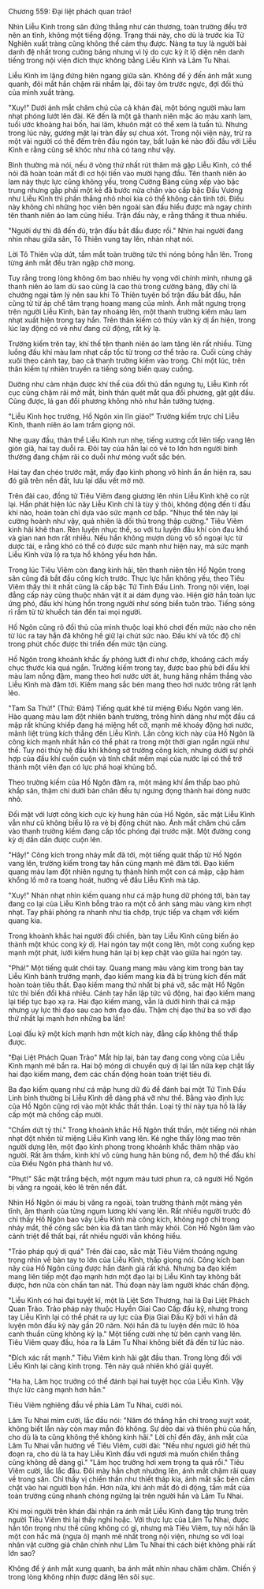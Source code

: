 




Chương 559: Đại liệt phách quan trảo!


Nhìn Liễu Kình trong sân đứng thẳng như cán thương, toàn trường đều trở nên an tĩnh, không một tiếng động. Trạng thái này, cho dù là trước kia Tử Nghiên xuất tràng cũng không thể cảm thụ được. Nàng ta tuy là người bài danh đệ nhất trong cường bảng nhưng vì lý do cực kỳ ít lộ diện nên danh tiếng trong nội viện đích thực không bằng Liễu Kình và Lâm Tu Nhai.

Liễu Kình im lặng đứng hiên ngang giữa sân. Không để ý đến ánh mắt xung quanh, đôi mắt hắn chậm rãi nhắm lại, đôi tay ôm trước ngực, đợi đối thủ của mình xuất tràng.

"Xuy!" Dưới ánh mắt chăm chú của cả khán đài, một bóng người màu lam nhạt phóng lướt lên đài. Kẻ đến là một gã thanh niên mặc áo màu xanh lam, tuổi ước khoảng hai bốn, hai lăm, khuôn mặt có thể xem là tuấn tú. Nhưng trong lúc này, gương mặt lại tràn đầy sự chua xót. Trong nội viện này, trừ ra một vài người có thể đếm trên đầu ngón tay, bất luận kẻ nào đối đầu với Liễu Kình e rằng cũng sẽ khóc như nhà có tang như vậy.

Bình thường mà nói, nếu ở vòng thứ nhất rút thăm mà gặp Liễu Kình, có thể nói đã hoàn toàn mất đi cơ hội tiến vào mười hạng đầu. Tên thanh niên áo lam này thực lực cũng không yếu, trong Cường Bảng cũng xếp vào bậc trung nhưng gặp phải một kẻ đã bước nửa chân vào cấp bậc Đấu Vương như Liễu Kình thì phần thắng nhỏ nhoi kia có thể không cần tính tới. Điều này không chỉ những học viên bên ngoài sàn đấu hiểu được mà ngay chính tên thanh niên áo lam cũng hiểu. Trận đấu này, e rằng thắng ít thua nhiều.

"Người dự thi đã đến đủ, trận đấu bắt đầu được rồi." Nhìn hai người đang nhìn nhau giữa sân, Tô Thiên vung tay lên, nhàn nhạt nói.

Lời Tô Thiên vừa dứt, tầm mắt toàn trường tức thì nóng bỏng hẳn lên. Trong từng ánh mắt đều tràn ngập chờ mong.

Tuy rằng trong lòng không ôm bao nhiêu hy vọng với chính mình, nhưng gã thanh niên áo lam dù sao cũng là cao thủ trong cường bảng, đây chỉ là chướng ngại tâm lý nên sau khi Tô Thiên tuyên bố trận đấu bắt đầu, hắn cũng từ từ áp chế tâm trạng hoang mang của mình. Ánh mắt ngưng trọng trên người Liễu Kình, bàn tay nhoáng lên, một thanh trường kiếm màu lam nhạt xuất hiện trong tay hắn. Trên thân kiếm có thủy văn kỳ dị ẩn hiện, trong lúc lay động có vẻ như đang cử động, rất kỳ lạ.

Trường kiếm trên tay, khí thế tên thanh niên áo lam tăng lên rất nhiều. Từng luồng đấu khí màu lam nhạt cấp tốc từ trong cơ thể trào ra. Cuối cùng chảy xuôi theo cánh tay, bao cả thanh trường kiếm vào trong. Chỉ một lúc, trên thân kiếm tự nhiên truyền ra tiếng sóng biển quay cuồng.

Dường như cảm nhận được khí thế của đối thủ dần ngưng tụ, Liễu Kình rốt cục cũng chậm rãi mở mắt, bình thản quét mắt qua đối phương, gật gật đầu. Cũng được, lá gan đối phương không nhỏ như hắn tưởng tượng.

"Liễu Kình học trưởng, Hồ Ngôn xin lĩn giáo!" Trường kiếm trực chỉ Liễu Kình, thanh niên áo lam trầm giọng nói.

Nhẹ quay đầu, thân thể Liễu Kình run nhẹ, tiếng xương cốt liên tiếp vang lên giòn giã, hai tay duỗi ra. Đôi tay của hắn lại có vẻ to lớn hơn người bình thường đang chậm rãi co duỗi như móng vuốt sắc bén.

Hai tay đan chéo trước mặt, mấy đạo kình phong vô hình ẩn ẩn hiện ra, sau đó giã trên nền đất, lưu lại dấu vết mờ mờ.

Trên đài cao, đồng tử Tiêu Viêm đang giương lên nhìn Liễu Kình khẽ co rút lại. Hắn phát hiện lúc nãy Liễu Kình chỉ là tùy ý thôi, không động đến tí đấu khí nào, hoàn toàn chỉ dựa vào sức mạnh cơ bắp. "Nhục thể tên này lại cường hoành như vậy, quả nhiên là đối thủ trong thập cường." Tiêu Viêm kinh hãi khẽ than. Rèn luyện nhục thể, so với tu luyện đấu khí còn đau khổ và gian nan hơn rất nhiều. Nếu hắn không mượn dùng vô số ngoại lực từ dược tài, e rằng khó có thể có được sức mạnh như hiện nay, mà sức mạnh Liễu Kình vừa lộ ra tựa hồ không yếu hơn hắn.

Trong lúc Tiêu Viêm còn đang kinh hãi, tên thanh niên tên Hồ Ngôn trong sân cũng đã bắt đầu công kích trước. Thực lực hắn không yếu, theo Tiêu Viêm thấy thì ít nhất cũng là cấp bậc Tứ Tinh Đấu Linh. Trong nội viện, loại đẳng cấp này cũng thuộc nhân vật ít ai dám đụng vào. Hiện giờ hắn toàn lực ứng phó, đấu khí hùng hồn trong người như sóng biển tuôn trào. Tiếng sóng rì rầm từ từ khuếch tán đến tai mọi người.

Hồ Ngôn cũng rõ đối thủ của mình thuộc loại khó chơi đến mức nào cho nên từ lúc ra tay hắn đã không hề giữ lại chút sức nào. Đấu khí và tốc độ chỉ trong phút chốc được thi triển đến mức tận cùng.

Hồ Ngôn trong khoảnh khắc ấy phóng lướt đi như chớp, khoảng cách mấy chục thước kia quá ngắn. Trường kiếm trong tay, được bao phủ bởi đấu khi màu lam nồng đậm, mang theo hơi nước ướt át, hung hăng nhắm thẳng vào Liễu Kình mà đâm tới. Kiếm mang sắc bén mang theo hơi nước trông rất lạnh lẽo.

"Tam Sa Thứ!" (Thứ: Đâm) Tiếng quát khẽ từ miệng Điều Ngôn vang lên. Hào quang màu lam đột nhiên bành trường, trông hình dáng như một đầu cá mập rất khủng khiếp đang há miệng hết cỡ, mạnh mẽ khoáy động hơi nước, mãnh liệt trùng kích thẳng đến Liễu Kình. Lần công kích này của Hồ Ngôn là công kích mạnh nhất hắn có thể phát ra trong một thời gian ngắn ngủi như thế. Tuy nói thủy hệ đấu khí không sở trường công kích, nhưng dưới sự phối hợp của đấu khí cuồn cuộn và tính chất mềm mại của nước lại có thể trở thành một viên đạn có lực phá hoại khủng bố.

Theo trường kiếm của Hồ Ngôn đâm ra, một mảng khí ẩm thấp bao phủ khắp sân, thậm chí dưới bàn chân đều tự ngưng đọng thành hai dòng nước nhỏ.

Đối mặt với lượt công kích cực kỳ hung hãn của Hồ Ngôn, sắc mặt Liễu Kình vẫn như cũ không biểu lộ ra vẻ bị động chút nào. Ánh mắt chăm chú cắm vào thanh trường kiếm đang cấp tốc phóng đại trước mặt. Một đường cong kỳ dị dần dần được cuộn lên.

"Hây!" Công kích trong nháy mắt đã tới, một tiếng quát thấp từ Hồ Ngôn vang lên, trường kiếm trong tay hắn cũng mạnh mẽ đâm tới. Đạo kiếm quang màu lam đột nhiên ngưng tụ thành hình một con cá mập, cặp hàm khổng lồ mở ra toang hoát, hướng về đầu Liễu Kình mà táp.

"Xuy!" Nhàn nhạt nhìn kiếm quang như cá mập hung dữ phóng tới, bàn tay đang co lại của Liễu Kình bỗng trào ra một cỗ ánh sáng màu vàng kim nhợt nhạt. Tay phải phóng ra nhanh như tia chớp, trực tiếp va chạm với kiếm quang kia.

Trong khoảnh khắc hai người đối chiến, bàn tay Liễu Kình cũng biến ảo thành một khúc cong kỳ dị. Hai ngón tay một cong lên, một cong xuống kẹp mạnh một phát, lưỡi kiếm hung hãn lại bị kẹp chặt vào giữa hai ngón tay.

"Phá!" Một tiếng quát chói tay. Quang mang màu vàng kim trong bàn tay Liễu Kình bành trướng mạnh, đạo kiếm mang kia đã bị trùng kích đến mất hoàn toàn tiêu thất. Đạo kiếm mang thứ nhất bị phá vỡ, sắc mặt Hồ Ngôn tức thì biến đổi khá nhiều. Cánh tay hắn lập tức vũ động, hai đạo kiếm mang lại tiếp tục bạo xạ ra. Hai đạo kiếm mang, vẫn là dưới hình thái cá mập nhưng uy lực thì đạo sau cao hơn đạo đầu. Thậm chị đạo thứ ba so với đạo thứ nhất lại mạnh hơn những ba lần!

Loại đấu kỹ một kích mạnh hơn một kích này, đẳng cấp không thế thấp được.

"Đại Liệt Phách Quan Trảo" Mắt híp lại, bàn tay đang cong vòng của Liễu Kình mạnh mẽ bắn ra. Hai bộ móng di chuyển quỷ dị lại lần nữa kẹp chặt lấy hai đạo kiếm mang, đem các chấn động hoàn toàn triệt tiêu đi.

Ba đạo kiếm quang như cá mập hung dữ đủ để đánh bại một Tứ Tinh Đấu Linh bình thường bị Liễu Kình dễ dàng phá vỡ như thế. Bằng vào định lực của Hồ Ngôn cũng rơi vào một khắc thất thần. Loại tỳ thí này tựa hồ là lấy cấp một mà chống cấp mười.

"Chấm dứt tỷ thí." Trong khoảnh khắc Hồ Ngôn thất thần, một tiếng nói nhàn nhạt đột nhiên từ miệng Liễu Kình vang lên. Kẻ nghe thấy lông mao trên người dựng lên, một đạo kình phong trong khoảnh khắc thâm nhập vào người. Rất âm thầm, kình khí vô cùng hung hãn bùng nổ, đem hộ thể đấu khí của Điều Ngôn phá thành hư vô.

"Phụt!" Sắc mặt trắng bệch, một ngụm máu tươi phun ra, cả người Hồ Ngôn bị văng ra ngoài, kéo lê trên nền đất.

Nhìn Hồ Ngôn ói máu bị văng ra ngoài, toàn trường thành một mảng yên tĩnh, âm thanh của từng ngụm lương khí vang lên. Rất nhiều người trước đó chỉ thấy Hồ Ngôn bao vây Liễu Kình mà công kích, không ngờ chỉ trong nháy mắt, thế công sắc bén kia đã tan tành mây khói. Còn Hồ Ngôn lâm vào cảnh triệt để thất bại, rất nhiều người vẫn không hiểu.

"Trảo pháp quỷ dị quá" Trên đài cao, sắc mặt Tiêu Viêm thoáng ngưng trọng nhìn về bàn tay to lớn của Liễu Kình, thấp giọng nói. Công kích ban nãy của Hồ Ngôn cũng được hắn đánh giá rất khá. Nhưng ba đạo kiếm mang liên tiếp một đạo mạnh hơn một đạo lại bị Liễu Kình tay không bắt được, hơn nữa còn chấn tan nát. Thủ đoạn này làm người khác chấn động.

"Liễu Kình có hai đại tuyệt kĩ, một là Liệt Sơn Thương, hai là Đại Liệt Phách Quan Trảo. Trảo pháp này thuộc Huyền Giai Cao Cấp đấu kỹ, nhưng trong tay Liễu Kình lại có thể phát ra uy lực của Địa Giai Đấu Kỹ bởi vì hắn đã luyện môn đấu kỹ này gần 20 năm. Nói hắn đã tu luyện đến mức lô hỏa canh thuần cũng không kỳ lạ." Một tiếng cười nhẹ từ bên cạnh vang lên. Tiêu Viêm quay đầu, hóa ra là Lâm Tu Nhai không biết đã đến từ lúc nào.

"Đích xác rất mạnh." Tiêu Viêm kinh hãi gật đầu than. Trong lòng đối với Liễu Kình lại càng kính trọng. Tên này quả nhiên khó giải quyết.

"Ha ha, Lâm học trưởng có thể đánh bại hai tuyệt học của Liễu Kình. Vậy thực lức càng mạnh hơn hắn."

Tiêu Viêm nghiêng đầu về phía Lâm Tu Nhai, cười nói.

Lâm Tu Nhai mỉm cười, lắc đầu nói: "Năm đó thắng hắn chỉ trong xuýt xoát, không biết lần này còn may mắn đó không. Sự dẻo dai và thiên phú của hắn, cho dù là ta cũng không thể không kinh hãi." Lời chỉ đến đây, ánh mắt của Lâm Tu Nhai vẫn hướng về Tiêu Viêm, cười dài: "Nếu như ngươi giở hết thủ đoạn ra, cho dù là ta hay Liễu Kình đấu với ngươi mà muốn chiến thắng cũng không dễ dàng gì." "Lâm học trưởng hơi xem trọng ta quá rồi." Tiêu Viêm cười, lắc lắc đầu. Đôi mày hắn chợt nhướng lên, ánh mắt chậm rãi quay về trong sân. Chỉ thấy vị chiến thần như thiết tháp kia, ánh mắt sắc bén cắm chặt vào hai người bọn hắn. Hơn nữa, khi ánh mắt đó di động, tầm mắt của toàn trường cũng nhanh chóng ngừng lại trên người hắn và Lâm Tu Nhai.

Khi mọi người trên khán đài nhận ra ánh mắt Liễu Kình đang tập trung trên người Tiêu Viêm thì lại thấy nghi hoặc. Với thực lực của Lâm Tu Nhai, được hắn tôn trọng như thế cũng không có gì, nhưng mà Tiêu Viêm, tuy nói hắn là một con hắc mã (ngựa ô) mạnh mẽ nhất trong nội viện, nhưng so với loại nhân vật cường giả chân chính như Lâm Tu Nhai thì cách biệt không phải rất lớn sao?

Không để ý ánh mắt xung quanh, ba ánh mắt nhìn nhau chăm chăm. Chiến ý trong lòng không nhịn được dâng lên sôi sục.





